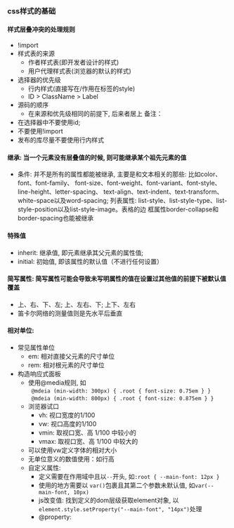 ### css样式的基础
#### 样式层叠冲突的处理规则
  - !import
  - 样式表的来源
    - 作者样式表(即开发者设计的样式)
    - 用户代理样式表(浏览器的默认的样式)
  - 选择器的优先级
    - 行内样式(直接写在/作用在标签的style)
    - ID > ClassName > Label
  - 源码的顺序
    - 在来源和优先级相同的前提下, 后来者居上
备注：
  - 在选择器中不要使用id;
  - 不要使用!import
  - 发布的库尽量不要使用行内样式
#### 继承: 当一个元素没有层叠值的时候, 则可能继承某个祖先元素的值
  - 条件: 并不是所有的属性都能被继承, 主要是和文本相关的那些: 比如color、font、font-family、
    font-size、font-weight、font-variant、font-style、line-height、letter-spacing、 
    text-align、text-indent、text-transform、white-space以及word-spacing; 列表属性:
    list-style、list-style-type、list-style-position以及list-style-image。表格的边
    框属性border-collapse和border-spacing也能被继承
#### 特殊值
  - inherit: 继承值, 即元素继承其父元素的属性值;
  - initial: 初始值, 即该属性的默认值（不进行任何设置） 
#### 简写属性: 简写属性可能会导致未写明属性的值在设置过其他值的前提下被默认值覆盖
  - 上、右、下、左; 上、左右、下; 上下、左右
  - 笛卡尔网络的测量值则是先水平后垂直
#### 相对单位: 
- 常见属性单位
  - em: 相对直接父元素的尺寸单位
  - rem: 相对根元素的尺寸单位
- 构造响应式面板
  - 使用@media规则, 如  
    `` @mdeia (min-width: 300px) { .root { font-size: 0.75em } }``  
    `` @mdeia (min-width: 800px) { .root { font-size: 0.875em } }``
  - 浏览器试口
    - vh: 视口宽度的1/100
    - vw: 视口高度的1/100
    - vmin: 取视口宽、高 1/100 中较小的 
    - vmax: 取视口宽、高 1/100 中较大的
  - 可以使用vw定义字体的相对大小
  - 无单位意义的数值使用：如行高
  - 自定义属性: 
    - 定义需要在作用域中且以``--``开头, 如``:root { --main-font: 12px }``
    - 使用的地方需要以 ``var()``包裹且其第二个参数未默认值, 如``var(--main-font, 10px)``
    - js改变值: 找到定义的dom层级获取element对象, 以``element.style.setProperty("--main-font", "14px")``处理
    - @property: 


